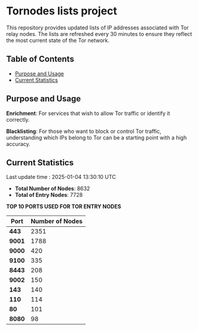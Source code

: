 # Tornodes lists project

This repository provides updated lists of IP addresses associated with Tor relay nodes. The lists are refreshed every 30 minutes to ensure they reflect the most current state of the Tor network.

## Table of Contents

- [Purpose and Usage](#purpose-and-usage)
- [Current Statistics](#current-statistics)


## Purpose and Usage

**Enrichment**: For services that wish to allow Tor traffic or identify it correctly.

**Blacklisting**: For those who want to block or control Tor traffic, understanding which IPs belong to Tor can be a starting point with a high accuracy.

## Current Statistics

Last update time : 2025-01-04 13:30:10 UTC

- **Total Number of Nodes**: 8632
- **Total of Entry Nodes**: 7728

**TOP 10 PORTS USED FOR TOR ENTRY NODES**

| **Port** | **Number of Nodes** |
|------|-----------------|
| **443**   | 2351  |
| **9001**   | 1788  |
| **9000**   | 420  |
| **9100**   | 335  |
| **8443**   | 208  |
| **9002**   | 150  |
| **143**   | 140  |
| **110**   | 114  |
| **80**   | 101  |
| **8080**   | 98  |


